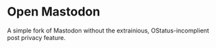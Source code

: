 Open Mastodon
===

A simple fork of Mastodon without the extrainious, OStatus-incomplient post privacy feature.
